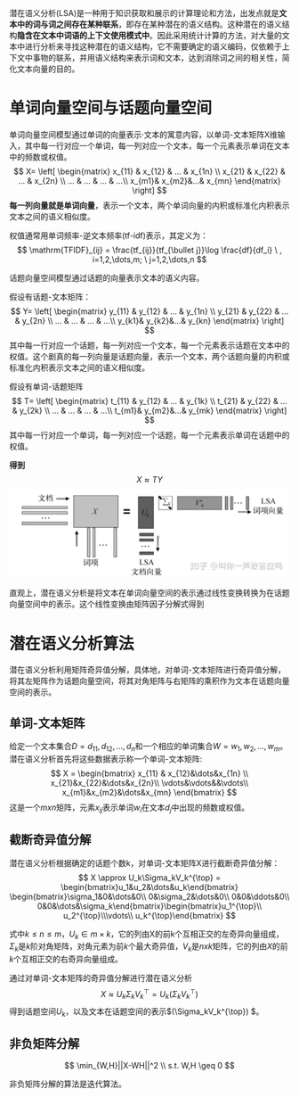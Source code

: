 潜在语义分析(LSA)是一种用于知识获取和展示的计算理论和方法，出发点就是**文本中的词与词之间存在某种联系**，即存在某种潜在的语义结构。这种潜在的语义结构**隐含在文本中词语的上下文使用模式中**。因此采用统计计算的方法，对大量的文本中进行分析来寻找这种潜在的语义结构，它不需要确定的语义编码，仅依赖于上下文中事物的联系，并用语义结构来表示词和文本，达到消除词之间的相关性，简化文本向量的目的。

# 单词向量空间与话题向量空间



单词向量空间模型通过单词的向量表示·文本的寓意内容，以单词-文本矩阵X维输入，其中每一行对应一个单词，每一列对应一个文本，每一个元素表示单词在文本中的频数或权值。
$$
X=  \left[
 \begin{matrix}
   x_{11} & x_{12} & ... & x_{1n} \\
   x_{21} & x_{22} & ... & x_{2n} \\
   ... & ... & ... & ...\\
   x_{m1}& x_{m2}&...& x_{mn}
  \end{matrix}
  \right]
$$
**每一列向量就是单词向量**，表示一个文本，两个单词向量的内积或标准化内积表示文本之间的语义相似度。

权值通常用单词频率-逆文本频率(tf-idf)表示，其定义为：
$$
\mathrm{TFIDF}_{ij} = \frac{tf_{ij}}{tf_{\bullet j}}\log \frac{df}{df_i} \ , i=1,2,\dots,m; \ j=1,2,\dots,n 
$$


话题向量空间模型通过话题的向量表示文本的语义内容。

假设有话题-文本矩阵：
$$
Y=  \left[
 \begin{matrix}
   y_{11} & y_{12} & ... & y_{1n} \\
   y_{21} & y_{22} & ... & y_{2n} \\
   ... & ... & ... & ...\\
   y_{k1}& y_{k2}&...& y_{kn}
  \end{matrix}
  \right]
$$
其中每一行对应一个话题，每一列对应一个文本，每一个元素表示话题在文本中的权值。这个剧真的每一列向量是话题向量，表示一个文本，两个话题向量的内积或标准化内积表示文本之间的语义相似度。

假设有单词-话题矩阵
$$
T=  \left[
 \begin{matrix}
   t_{11} & y_{12} & ... & y_{1k} \\
   t_{21} & y_{22} & ... & y_{2k} \\
   ... & ... & ... & ...\\
   t_{m1}& y_{m2}&...& y_{mk}
  \end{matrix}
  \right]
$$
其中每一行对应一个单词，每一列对应一个话题，每一个元素表示单词在话题中的权值。

**得到**
$$
X \approx TY
$$
![LSA](../img/ML/LSA.jpg)

直观上，潜在语义分析是将文本在单词向量空间的表示通过线性变换转换为在话题向量空间中的表示。这个线性变换由矩阵因子分解式得到

# 潜在语义分析算法

潜在语义分析利用矩阵奇异值分解，具体地，对单词-文本矩阵进行奇异值分解，将其左矩阵作为话题向量空间，将其对角矩阵与右矩阵的乘积作为文本在话题向量空间的表示。

## 单词-文本矩阵

给定一个文本集合$D={d_11,d_12,…,d_n}$和一个相应的单词集合$W={w_1,w_2,…,w_m}$。潜在语义分析首先将这些数据表示称一个单词-文本矩阵:
$$
X = \begin{bmatrix}
   x_{11} & x_{12}&\dots&x_{1n} \\
   x_{21}&x_{22}&\dots&x_{2n}\\
   \vdots&\vdots&&\vdots\\
   x_{m1}&x_{m2}&\dots&x_{mn}
\end{bmatrix} 
$$
这是一个$mxn$矩阵，元素$x_{ij}$表示单词$w_i$在文本$d_j$中出现的频数或权值。

## 截断奇异值分解

潜在语义分析根据确定的话题个数k，对单词-文本矩阵X进行截断奇异值分解：
$$
X \approx U_k\Sigma_kV_k^{\top} = \begin{bmatrix}u_1&u_2&\dots&u_k\end{bmatrix} \begin{bmatrix}\sigma_1&0&\dots&0\\
0&\sigma_2&\dots&0\\
0&0&\ddots&0\\
0&0&\dots&\sigma_k\end{bmatrix}\begin{bmatrix}u_1^{\top}\\
u_2^{\top}\\\vdots\\
u_k^{\top}\end{bmatrix}
$$


式中$k≤n≤m$，$U_k∈m×k$，它的列由X的前k个互相正交的左奇异向量组成，$Σ_k$是$k$阶对角矩阵，对角元素为前$k$个最大奇异值，$V_k$是$nxk$矩阵，它的列由$X$的前$k$个互相正交的右奇异向量组成。

通过对单词-文本矩阵的奇异值分解进行潜在语义分析
$$
X \approx U_k\Sigma_kV_k^{\top} = U_k(\Sigma_kV_k^{\top}) 
$$
得到话题空间$U_k$，以及文本在话题空间的表示$(\Sigma_kV_k^{\top}) $。

## 非负矩阵分解

$$
\min_{W,H}||X-WH||^2 \\
s.t. W,H \geq 0
$$

非负矩阵分解的算法是迭代算法。